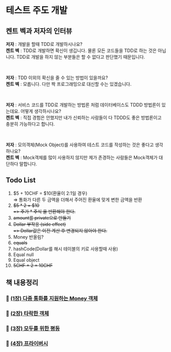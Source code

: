 # 테스트 주도 개발 

## 켄트 벡과 저자의 인터뷰

**저자** : 개발을 할때 TDD로 개발하시나요? <br>
**켄트 벡** : TDD로 개발하면 확신이 생깁니다. 물론 모든 코드들을 TDD로 하는 것은 아닙니다. 
TDD로 개발을 하지 않는 부분들은 할 수 없다고 판단했기 때문입니다.

<br>

**저자** : TDD 이외의 확신을 줄 수 있는 방법이 있을까요? <br>
**켄트 벡** : 모릅니다. 다만 짝 프로그래밍으로 대신할 수는 있겠습니다.

<br>

**저자** : 서비스 코드를 TDD로 개발하는 방법론 처럼 데이터베이스도 TDDD 방법론이 있는데요. 어떻게 생각하시나요? <br>
**켄트 벡** : 직접 경험은 안했지만 내가 신뢰하는 사람들이 다 TDDD도 좋은 방법론이고 충분히 가능하다고 합니다.

<br>

**저자** : 모의객체(Mock Object)를 사용하여 테스트 코드를 작성하는 것은 좋다고 생각하나요? <br>
**켄트 벡** : Mock객체를 많이 사용하지 않지만 제가 존경하는 사람들은 Mock객체가 대단하다 말합니다.


## Todo List
1. $5 + 10CHF = $10(환율이 2:1일 경우) <br>
   => 통화가 다른 두 금액을 더해서 주어진 환율에 맞게 변한 금액을 반환
2. ~~$5 * 2 = $10~~ <br>
   ~~=> 주가 * 주식 을 반환해야 한다.~~
3. ~~amount를 private으로 만들기~~
4. ~~Dollar 부작용 (side effect)~~ <br>
   ~~=> Dollar값은 이전 계산 후 변경되지 않아야 한다.~~
5. Money 반올림? 
6. ~~equals~~
7. hashCode(Dollar를 해시 테이블의 키로 사용할때 사용)
8. Equal null
9. Equal object
10. ~~5CHF * 2 = 10CHF~~

## 책 내용정리

### 📌 [(1장) 다중 통화를 지원하는 Money 객체](https://github.com/phantom08266/TIL/wiki/%5B1%EC%9E%A5%5D-%EB%8B%A4%EC%A4%91-%ED%86%B5%ED%99%94%EB%A5%BC-%EC%A7%80%EC%9B%90%ED%95%98%EB%8A%94-Money-%EA%B0%9D%EC%B2%B4)
### 📌 [(2장) 타락한 객체](https://github.com/phantom08266/TIL/wiki/%5B2%EC%9E%A5%5D-%ED%83%80%EB%9D%BD%ED%95%9C-%EA%B0%9D%EC%B2%B4)
### 📌 [(3장) 모두를 위한 평등](https://github.com/phantom08266/TIL/wiki/%5B3%EC%9E%A5%5D-%EB%AA%A8%EB%91%90%EB%A5%BC-%EC%9C%84%ED%95%9C-%ED%8F%89%EB%93%B1)
### 📌 [(4장) 프라이버시](https://github.com/phantom08266/TIL/wiki/%5B4%EC%9E%A5%5D-%ED%94%84%EB%9D%BC%EC%9D%B4%EB%B2%84%EC%8B%9C)

